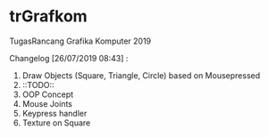 # trGrafkom
TugasRancang Grafika Komputer 2019


Changelog [26/07/2019 08:43] :
1. Draw Objects (Square, Triangle, Circle) based on Mousepressed
1. ::TODO::
1. OOP Concept
2. Mouse Joints
3. Keypress handler
4. Texture on Square

